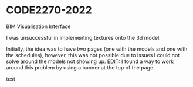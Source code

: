 # CODE2270-2022

BIM Visualisation Interface

I was unsuccessful in implementing textures onto the 3d model.

Initially, the idea was to have two pages (one with the models and one with the schedules), however, this was not possible due to issues I could not solve around the models not showing up. EDIT: I found a way to work around this problem by using a banner at the top of the page.

test

